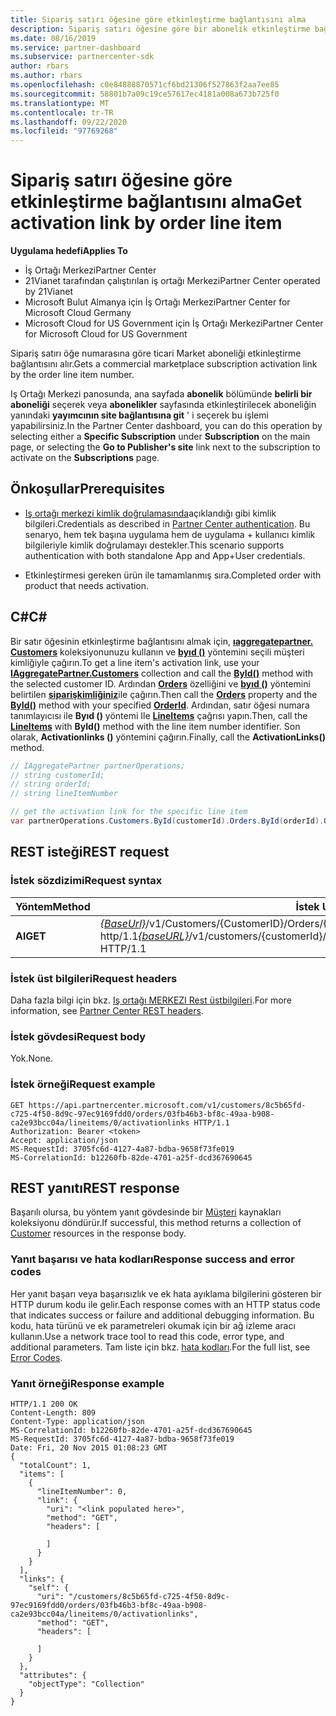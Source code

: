 ```yaml
---
title: Sipariş satırı öğesine göre etkinleştirme bağlantısını alma
description: Sipariş satırı öğesine göre bir abonelik etkinleştirme bağlantısı alır.
ms.date: 08/16/2019
ms.service: partner-dashboard
ms.subservice: partnercenter-sdk
author: rbars
ms.author: rbars
ms.openlocfilehash: c0e84888870571cf6bd21306f527863f2aa7ee85
ms.sourcegitcommit: 58801b7a09c19ce57617ec4181a008a673b725f0
ms.translationtype: MT
ms.contentlocale: tr-TR
ms.lasthandoff: 09/22/2020
ms.locfileid: "97769268"
---
```

# <a name="get-activation-link-by-order-line-item"></a><span data-ttu-id="5f7f0-103">Sipariş satırı öğesine göre etkinleştirme bağlantısını alma</span><span class="sxs-lookup"><span data-stu-id="5f7f0-103">Get activation link by order line item</span></span>

<span data-ttu-id="5f7f0-104">**Uygulama hedefi**</span><span class="sxs-lookup"><span data-stu-id="5f7f0-104">**Applies To**</span></span>

- <span data-ttu-id="5f7f0-105">İş Ortağı Merkezi</span><span class="sxs-lookup"><span data-stu-id="5f7f0-105">Partner Center</span></span>
- <span data-ttu-id="5f7f0-106">21Vianet tarafından çalıştırılan iş ortağı Merkezi</span><span class="sxs-lookup"><span data-stu-id="5f7f0-106">Partner Center operated by 21Vianet</span></span>
- <span data-ttu-id="5f7f0-107">Microsoft Bulut Almanya için İş Ortağı Merkezi</span><span class="sxs-lookup"><span data-stu-id="5f7f0-107">Partner Center for Microsoft Cloud Germany</span></span>
- <span data-ttu-id="5f7f0-108">Microsoft Cloud for US Government için İş Ortağı Merkezi</span><span class="sxs-lookup"><span data-stu-id="5f7f0-108">Partner Center for Microsoft Cloud for US Government</span></span>

<span data-ttu-id="5f7f0-109">Sipariş satırı öğe numarasına göre ticari Market aboneliği etkinleştirme bağlantısını alır.</span><span class="sxs-lookup"><span data-stu-id="5f7f0-109">Gets a commercial marketplace subscription activation link by the order line item number.</span></span>

<span data-ttu-id="5f7f0-110">Iş Ortağı Merkezi panosunda, ana sayfada **abonelik** bölümünde **belirli bir aboneliği** seçerek veya **abonelikler** sayfasında etkinleştirilecek aboneliğin yanındaki **yayımcının site bağlantısına git** ' i seçerek bu işlemi yapabilirsiniz.</span><span class="sxs-lookup"><span data-stu-id="5f7f0-110">In the Partner Center dashboard, you can do this operation by selecting either a **Specific Subscription** under **Subscription** on the main page, or selecting the **Go to Publisher's site** link next to the subscription to activate on the **Subscriptions** page.</span></span>

## <a name="prerequisites"></a><span data-ttu-id="5f7f0-111">Önkoşullar</span><span class="sxs-lookup"><span data-stu-id="5f7f0-111">Prerequisites</span></span>

- <span data-ttu-id="5f7f0-112">[Iş ortağı merkezi kimlik doğrulamasında](partner-center-authentication.md)açıklandığı gibi kimlik bilgileri.</span><span class="sxs-lookup"><span data-stu-id="5f7f0-112">Credentials as described in [Partner Center authentication](partner-center-authentication.md).</span></span> <span data-ttu-id="5f7f0-113">Bu senaryo, hem tek başına uygulama hem de uygulama + kullanıcı kimlik bilgileriyle kimlik doğrulamayı destekler.</span><span class="sxs-lookup"><span data-stu-id="5f7f0-113">This scenario supports authentication with both standalone App and App+User credentials.</span></span>

- <span data-ttu-id="5f7f0-114">Etkinleştirmesi gereken ürün ile tamamlanmış sıra.</span><span class="sxs-lookup"><span data-stu-id="5f7f0-114">Completed order with product that needs activation.</span></span>

## <a name="c"></a><span data-ttu-id="5f7f0-115">C\#</span><span class="sxs-lookup"><span data-stu-id="5f7f0-115">C\#</span></span>

<span data-ttu-id="5f7f0-116">Bir satır öğesinin etkinleştirme bağlantısını almak için, [**ıaggregatepartner. Customers**](/dotnet/api/microsoft.store.partnercenter.ipartner.customers) koleksiyonunuzu kullanın ve [**byıd ()**](/dotnet/api/microsoft.store.partnercenter.customers.icustomercollection.byid) yöntemini seçili müşteri kimliğiyle çağırın.</span><span class="sxs-lookup"><span data-stu-id="5f7f0-116">To get a line item's activation link, use your [**IAggregatePartner.Customers**](/dotnet/api/microsoft.store.partnercenter.ipartner.customers) collection and call the [**ById()**](/dotnet/api/microsoft.store.partnercenter.customers.icustomercollection.byid) method with the selected customer ID.</span></span> <span data-ttu-id="5f7f0-117">Ardından [**Orders**](/dotnet/api/microsoft.store.partnercenter.customers.icustomer.orders) özelliğini ve [**byıd ()**](/dotnet/api/microsoft.store.partnercenter.orders.iordercollection.byid) yöntemini belirtilen  [**siparişkimliğiniz**](/dotnet/api/microsoft.store.partnercenter.models.orders.order.id)ile çağırın.</span><span class="sxs-lookup"><span data-stu-id="5f7f0-117">Then call the [**Orders**](/dotnet/api/microsoft.store.partnercenter.customers.icustomer.orders) property and the [**ById()**](/dotnet/api/microsoft.store.partnercenter.orders.iordercollection.byid) method with your specified  [**OrderId**](/dotnet/api/microsoft.store.partnercenter.models.orders.order.id).</span></span> <span data-ttu-id="5f7f0-118">Ardından, satır öğesi numara tanımlayıcısı ile **Byıd ()** yöntemi Ile [**LineItems**](/dotnet/api/microsoft.store.partnercenter.orders.iordercollection.get) çağrısı yapın.</span><span class="sxs-lookup"><span data-stu-id="5f7f0-118">Then, call the [**LineItems**](/dotnet/api/microsoft.store.partnercenter.orders.iordercollection.get) with **ById()** method with the line item number identifier.</span></span>  <span data-ttu-id="5f7f0-119">Son olarak, **Activationlinks ()** yöntemini çağırın.</span><span class="sxs-lookup"><span data-stu-id="5f7f0-119">Finally, call the **ActivationLinks()** method.</span></span>

```csharp
// IAggregatePartner partnerOperations;
// string customerId;
// string orderId;
// string lineItemNumber

// get the activation link for the specific line item
var partnerOperations.Customers.ById(customerId).Orders.ById(orderId).OrderLineItems.ById(lineItemNumber).ActivationLinks();
```

## <a name="rest-request"></a><span data-ttu-id="5f7f0-120">REST isteği</span><span class="sxs-lookup"><span data-stu-id="5f7f0-120">REST request</span></span>

### <a name="request-syntax"></a><span data-ttu-id="5f7f0-121">İstek sözdizimi</span><span class="sxs-lookup"><span data-stu-id="5f7f0-121">Request syntax</span></span>

| <span data-ttu-id="5f7f0-122">Yöntem</span><span class="sxs-lookup"><span data-stu-id="5f7f0-122">Method</span></span>  | <span data-ttu-id="5f7f0-123">İstek URI'si</span><span class="sxs-lookup"><span data-stu-id="5f7f0-123">Request URI</span></span>                                                                                                                               |
|---------|-------------------------------------------------------------------------------------------------------------------------------------------|
| <span data-ttu-id="5f7f0-124">**Al**</span><span class="sxs-lookup"><span data-stu-id="5f7f0-124">**GET**</span></span> | <span data-ttu-id="5f7f0-125">[*{BaseUrl}*](partner-center-rest-urls.md)/v1/Customers/{CustomerID}/Orders/{OrderID}/LineItem/{lineıtemnumber}/activationlinks http/1.1</span><span class="sxs-lookup"><span data-stu-id="5f7f0-125">[*{baseURL}*](partner-center-rest-urls.md)/v1/customers/{customerId}/orders/{orderId}/lineitems/{lineItemNumber}/activationlinks HTTP/1.1</span></span> |

### <a name="request-headers"></a><span data-ttu-id="5f7f0-126">İstek üst bilgileri</span><span class="sxs-lookup"><span data-stu-id="5f7f0-126">Request headers</span></span>

<span data-ttu-id="5f7f0-127">Daha fazla bilgi için bkz. [Iş ortağı MERKEZI Rest üstbilgileri](headers.md).</span><span class="sxs-lookup"><span data-stu-id="5f7f0-127">For more information, see [Partner Center REST headers](headers.md).</span></span>

### <a name="request-body"></a><span data-ttu-id="5f7f0-128">İstek gövdesi</span><span class="sxs-lookup"><span data-stu-id="5f7f0-128">Request body</span></span>

<span data-ttu-id="5f7f0-129">Yok.</span><span class="sxs-lookup"><span data-stu-id="5f7f0-129">None.</span></span>

### <a name="request-example"></a><span data-ttu-id="5f7f0-130">İstek örneği</span><span class="sxs-lookup"><span data-stu-id="5f7f0-130">Request example</span></span>

```http
GET https://api.partnercenter.microsoft.com/v1/customers/8c5b65fd-c725-4f50-8d9c-97ec9169fdd0/orders/03fb46b3-bf8c-49aa-b908-ca2e93bcc04a/lineitems/0/activationlinks HTTP/1.1
Authorization: Bearer <token>
Accept: application/json
MS-RequestId: 3705fc6d-4127-4a87-bdba-9658f73fe019
MS-CorrelationId: b12260fb-82de-4701-a25f-dcd367690645
```

## <a name="rest-response"></a><span data-ttu-id="5f7f0-131">REST yanıtı</span><span class="sxs-lookup"><span data-stu-id="5f7f0-131">REST response</span></span>

<span data-ttu-id="5f7f0-132">Başarılı olursa, bu yöntem yanıt gövdesinde bir [Müşteri](customer-resources.md#customer) kaynakları koleksiyonu döndürür.</span><span class="sxs-lookup"><span data-stu-id="5f7f0-132">If successful, this method returns a collection of [Customer](customer-resources.md#customer) resources in the response body.</span></span>

### <a name="response-success-and-error-codes"></a><span data-ttu-id="5f7f0-133">Yanıt başarısı ve hata kodları</span><span class="sxs-lookup"><span data-stu-id="5f7f0-133">Response success and error codes</span></span>

<span data-ttu-id="5f7f0-134">Her yanıt başarı veya başarısızlık ve ek hata ayıklama bilgilerini gösteren bir HTTP durum kodu ile gelir.</span><span class="sxs-lookup"><span data-stu-id="5f7f0-134">Each response comes with an HTTP status code that indicates success or failure and additional debugging information.</span></span> <span data-ttu-id="5f7f0-135">Bu kodu, hata türünü ve ek parametreleri okumak için bir ağ izleme aracı kullanın.</span><span class="sxs-lookup"><span data-stu-id="5f7f0-135">Use a network trace tool to read this code, error type, and additional parameters.</span></span> <span data-ttu-id="5f7f0-136">Tam liste için bkz. [hata kodları](error-codes.md).</span><span class="sxs-lookup"><span data-stu-id="5f7f0-136">For the full list, see [Error Codes](error-codes.md).</span></span>

### <a name="response-example"></a><span data-ttu-id="5f7f0-137">Yanıt örneği</span><span class="sxs-lookup"><span data-stu-id="5f7f0-137">Response example</span></span>

```http
HTTP/1.1 200 OK
Content-Length: 809
Content-Type: application/json
MS-CorrelationId: b12260fb-82de-4701-a25f-dcd367690645
MS-RequestId: 3705fc6d-4127-4a87-bdba-9658f73fe019
Date: Fri, 20 Nov 2015 01:08:23 GMT
{
  "totalCount": 1,
  "items": [
    {
      "lineItemNumber": 0,
      "link": {
        "uri": "<link populated here>",
        "method": "GET",
        "headers": [

        ]
      }
    }
  ],
  "links": {
    "self": {
      "uri": "/customers/8c5b65fd-c725-4f50-8d9c-97ec9169fdd0/orders/03fb46b3-bf8c-49aa-b908-ca2e93bcc04a/lineitems/0/activationlinks",
      "method": "GET",
      "headers": [

      ]
    }
  },
  "attributes": {
    "objectType": "Collection"
  }
}
```
